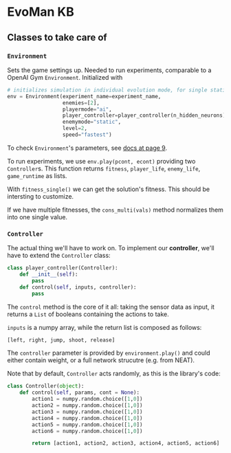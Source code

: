 # EvoMan KB

## Classes to take care of

### `Environment`

Sets the game settings up. Needed to run experiments, comparable to a OpenAI Gym `Environment`. Initialized with

```python
# initializes simulation in individual evolution mode, for single static enemy.
env = Environment(experiment_name=experiment_name,
                  enemies=[2],
                  playermode="ai",
                  player_controller=player_controller(n_hidden_neurons),
                  enemymode="static",
                  level=2,
                  speed="fastest")
```

To check `Environment`'s parameters, see [docs at page 9](https://github.com/karinemiras/evoman_framework/blob/master/evoman1.0-doc.pdf).

To run experiments, we use `env.play(pcont, econt)` providing two `Controller`s. This function returns `fitness`, `player_life`, `enemy_life`, `game_runtime` as lists.

With `fitness_single()` we can get the solution's fitness. This should be intersting to customize.

If we have multiple fitnesses, the `cons_multi(vals)` method normalizes them into one single value.

### `Controller`

The actual thing we'll have to work on. To implement our **controller**, we'll have to extend the `Controller` class:

```python
class player_controller(Controller):
	def __init__(self):
		pass
 	def control(self, inputs, controller):
		pass
```

The `control` method is the core of it all: taking the sensor data as input, it returns a `List` of booleans containing the actions to take.

`inputs` is a numpy array, while the return list is composed as follows:

```python
[left, right, jump, shoot, release]
```

The `controller` parameter is provided by `environment.play()` and could either contain weight, or a full network strucutre (e.g. from NEAT).

Note that by default, `Controller` acts randomly, as this is the library's code:

```python
class Controller(object):
    def control(self, params, cont = None):
        action1 = numpy.random.choice([1,0])
        action2 = numpy.random.choice([1,0])
        action3 = numpy.random.choice([1,0])
        action4 = numpy.random.choice([1,0])
        action5 = numpy.random.choice([1,0])
        action6 = numpy.random.choice([1,0])

        return [action1, action2, action3, action4, action5, action6]
```
